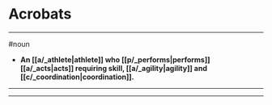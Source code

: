 # Acrobats
---
#noun
- **An [[a/_athlete|athlete]] who [[p/_performs|performs]] [[a/_acts|acts]] requiring skill, [[a/_agility|agility]] and [[c/_coordination|coordination]].**
---
---
